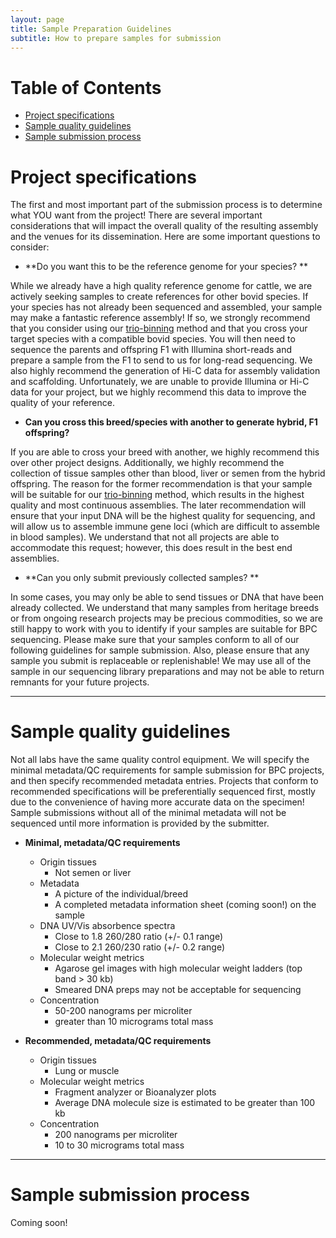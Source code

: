 ```yaml
---
layout: page
title: Sample Preparation Guidelines
subtitle: How to prepare samples for submission
---
```


# Table of Contents
* [Project specifications](#project)
* [Sample quality guidelines](#quality)
* [Sample submission process](#submission)

<a name="project"></a>
# Project specifications

The first and most important part of the submission process is to determine what YOU want from the project! There are several important considerations that will impact the overall quality of the resulting assembly and the venues for its dissemination. Here are some important questions to consider:

* **Do you want this to be the reference genome for your species? **

While we already have a high quality reference genome for cattle, we are actively seeking samples to create references for other bovid species. If your species has not already been sequenced and assembled, your sample may make a fantastic reference assembly! If so, we strongly recommend that you consider using our [trio-binning](technology.md) method and that you cross your target species with a compatible bovid species. You will then need to sequence the parents and offspring F1 with Illumina short-reads and prepare a sample from the F1 to send to us for long-read sequencing. We also highly recommend the generation of Hi-C data for assembly validation and scaffolding. Unfortunately, we are unable to provide Illumina or Hi-C data for your project, but we highly recommend this data to improve the quality of your reference.

* **Can you cross this breed/species with another to generate hybrid, F1 offspring?**

If you are able to cross your breed with another, we highly recommend this over other project designs. Additionally, we highly recommend the collection of tissue samples other than blood, liver or semen from the hybrid offspring. The reason for the former recommendation is that your sample will be suitable for our [trio-binning](technology.md) method, which results in the highest quality and most continuous assemblies. The later recommendation will ensure that your input DNA will be the highest quality for sequencing, and will allow us to assemble immune gene loci (which are difficult to assemble in blood samples). We understand that not all projects are able to accommodate this request; however, this does result in the best end assemblies.

* **Can you only submit previously collected samples? **

In some cases, you may only be able to send tissues or DNA that have been already collected. We understand that many samples from heritage breeds or from ongoing research projects may be precious commodities, so we are still happy to work with you to identify if your samples are suitable for BPC sequencing. Please make sure that your samples conform to all of our following guidelines for sample submission. Also, please ensure that any sample you submit is replaceable or replenishable! We may use all of the sample in our sequencing library preparations and may not be able to return remnants for your future projects.

---
<a name="quality"></a>
# Sample quality guidelines

Not all labs have the same quality control equipment. We will specify the minimal metadata/QC requirements for sample submission for BPC projects, and then specify recommended metadata entries. Projects that conform to recommended specifications will be preferentially sequenced first, mostly due to the convenience of having more accurate data on the specimen! Sample submissions without all of the minimal metadata will not be sequenced until more information is provided by the submitter.

* **Minimal, metadata/QC requirements**
	* Origin tissues
		* Not semen or liver
	* Metadata
		* A picture of the individual/breed
		* A completed metadata information sheet (coming soon!) on the sample
	* DNA UV/Vis absorbence spectra
		* Close to 1.8 260/280 ratio (+/- 0.1 range)
		* Close to 2.1 260/230 ratio (+/- 0.2 range)
	* Molecular weight metrics
		* Agarose gel images with high molecular weight ladders (top band > 30 kb)
		* Smeared DNA preps may not be acceptable for sequencing
	* Concentration
		* 50-200 nanograms per microliter
		* greater than 10 micrograms total mass


* **Recommended, metadata/QC requirements**
	* Origin tissues
		* Lung or muscle
	* Molecular weight metrics
		* Fragment analyzer or Bioanalyzer plots
		* Average DNA molecule size is estimated to be greater than 100 kb
	* Concentration
		* 200 nanograms per microliter
		* 10 to 30 micrograms total mass


---
<a name="submission"></a>
# Sample submission process

Coming soon!